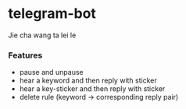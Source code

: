 # telegram-bot
Jie cha wang ta lei le

### Features
* pause and unpause
* hear a keyword and then reply with sticker
* hear a key-sticker and then reply with sticker
* delete rule (keyword -> corresponding reply pair)

